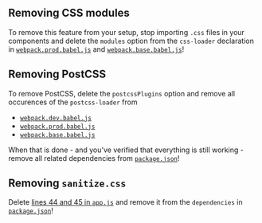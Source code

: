 ## Removing CSS modules

To remove this feature from your setup, stop importing `.css` files in your
components and delete the `modules` option from the `css-loader` declaration in
[`webpack.prod.babel.js`](/internals/webpack/webpack.prod.babel.js) and
[`webpack.base.babel.js`](/internals/webpack/webpack.base.babel.js)!

## Removing PostCSS

To remove PostCSS, delete the `postcssPlugins` option and remove all occurences
of the `postcss-loader` from

- [`webpack.dev.babel.js`](/internals/webpack/webpack.dev.babel.js)
- [`webpack.prod.babel.js`](/internals/webpack/webpack.prod.babel.js)
- [`webpack.base.babel.js`](/internals/webpack/webpack.base.babel.js)

When that is done - and you've verified that everything is still working - remove
all related dependencies from [`package.json`](/package.json)!

## Removing `sanitize.css`

Delete [lines 44 and 45 in `app.js`](../../app/app.js#L44-L45) and remove it
from the `dependencies` in [`package.json`](../../package.json)!
